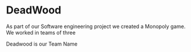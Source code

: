 # DeadWood

As part of our Software engineering project we created a Monopoly game. We worked in teams of three

Deadwood is our Team Name
